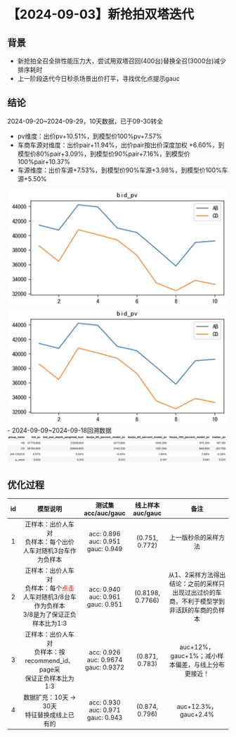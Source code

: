 # 【2024-09-03】新抢拍双塔迭代
## 背景
- 新抢拍全召全排性能压力大，尝试用双塔召回(400台)替换全召(3000台)减少排序耗时
- 上一阶段迭代今日秒杀场景出价打平，寻找优化点提示gauc

## 结论
2024-09-20~2024-09-29，10天数据，已于09-30转全
- pv维度：出价pv+10.51%，到模型价100%pv+7.57%
- 车商车源对维度：出价pair+11.94%，出价pair按出价深度加权 +6.60%，到模型价80%pair+3.09%，到模型价90%pair+7.16%，到模型价100%pair+10.37%
- 车源维度：出价车源+7.53%，到模型价90%车源+3.98%，到模型价100%车源+5.50%
<img src="./pic/res.png" alt="指标" width="666" />
<img src="./pic/bid curve.png" alt="出价曲线" width="666" />
- 2024-09-09~2024-09-18回溯数据
<img src="./pic/retrace.png" alt="回溯指标" width="666" />

## 优化过程
| id  | 模型说明 | 测试集acc/auc/gauc|	线上样本auc/gauc |	备注   |
|:---:|:---:|:---:|:---:|:---:|
| 1 | 正样本：出价人车对<br>负样本：每个出价人车对随机3台车作为负样本 | acc: 0.896<br>auc: 0.951<br>gauc: 0.949| (0.751, 0.772)| 上一版秒杀的采样方法|
| 2|  正样本：出价人车对<br>负样本：每个<span style="color:red">点击</span>人车对随机3/8台车作为负样本<br>3/8是为了保证正负样本比为1:3  | acc: 0.940<br>auc: 0.961<br>gauc: 0.951 | (0.8198, 0.7766)|从1、2采样方法得出结论：之前的采样只出现过出过价的车商，不利于模型学到非活跃的车商的负样本|
| 3 | 正样本：出价人车对<br>负样本：按recommend_id、page采<br>保证正负样本比为1:3 | acc: 0.926<br>auc: 0.9674<br>gauc: 0.9372 | (0.871, 0.783)|auc+12%，gauc+1%；减小样本偏差，与线上分布更接近！|
| 4 | 数据扩充：10天 → 30天<br>特征替换成线上已有的 | acc: 0.930<br>auc: 0.971<br>gauc: 0.943 | (0.874, 0.796)|auc+12.3%，gauc+2.4%|
